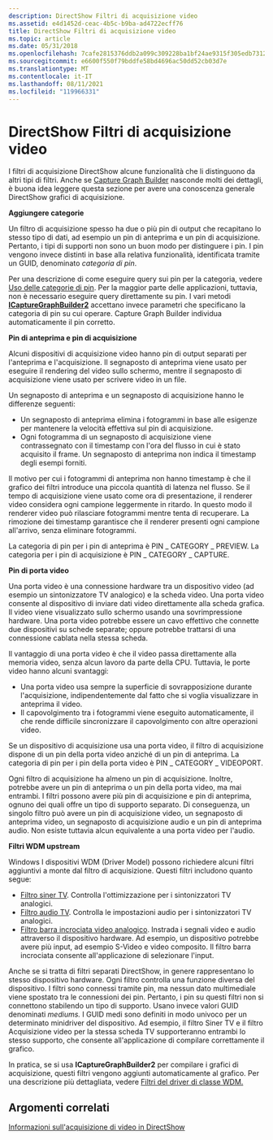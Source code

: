 ```yaml
---
description: DirectShow Filtri di acquisizione video
ms.assetid: e4d1452d-ceac-4b5c-b9ba-ad4722ecff76
title: DirectShow Filtri di acquisizione video
ms.topic: article
ms.date: 05/31/2018
ms.openlocfilehash: 7cafe2815376ddb2a099c309228ba1bf24ae9315f305edb7312b88dd1196f82f
ms.sourcegitcommit: e6600f550f79bddfe58bd4696ac50dd52cb03d7e
ms.translationtype: MT
ms.contentlocale: it-IT
ms.lasthandoff: 08/11/2021
ms.locfileid: "119966331"
---
```

# <a name="directshow-video-capture-filters"></a>DirectShow Filtri di acquisizione video

I filtri di acquisizione DirectShow alcune funzionalità che li distinguono da altri tipi di filtri. Anche se [Capture Graph Builder](capture-graph-builder.md) nasconde molti dei dettagli, è buona idea leggere questa sezione per avere una conoscenza generale DirectShow grafici di acquisizione.

**Aggiungere categorie**

Un filtro di acquisizione spesso ha due o più pin di output che recapitano lo stesso tipo di dati, ad esempio un pin di anteprima e un pin di acquisizione. Pertanto, i tipi di supporti non sono un buon modo per distinguere i pin. I pin vengono invece distinti in base alla relativa funzionalità, identificata tramite un GUID, denominato *categoria di pin*.

Per una descrizione di come eseguire query sui pin per la categoria, vedere [Uso delle categorie di pin](working-with-pin-categories.md). Per la maggior parte delle applicazioni, tuttavia, non è necessario eseguire query direttamente su pin. I vari metodi [**ICaptureGraphBuilder2**](/windows/desktop/api/Strmif/nn-strmif-icapturegraphbuilder2) accettano invece parametri che specificano la categoria di pin su cui operare. Capture Graph Builder individua automaticamente il pin corretto.

**Pin di anteprima e pin di acquisizione**

Alcuni dispositivi di acquisizione video hanno pin di output separati per l'anteprima e l'acquisizione. Il segnaposto di anteprima viene usato per eseguire il rendering del video sullo schermo, mentre il segnaposto di acquisizione viene usato per scrivere video in un file.

Un segnaposto di anteprima e un segnaposto di acquisizione hanno le differenze seguenti:

-   Un segnaposto di anteprima elimina i fotogrammi in base alle esigenze per mantenere la velocità effettiva sul pin di acquisizione.
-   Ogni fotogramma di un segnaposto di acquisizione viene contrassegnato con il timestamp con l'ora del flusso in cui è stato acquisito il frame. Un segnaposto di anteprima non indica il timestamp degli esempi forniti.

Il motivo per cui i fotogrammi di anteprima non hanno timestamp è che il grafico dei filtri introduce una piccola quantità di latenza nel flusso. Se il tempo di acquisizione viene usato come ora di presentazione, il renderer video considera ogni campione leggermente in ritardo. In questo modo il renderer video può rilasciare fotogrammi mentre tenta di recuperare. La rimozione dei timestamp garantisce che il renderer presenti ogni campione all'arrivo, senza eliminare fotogrammi.

La categoria di pin per i pin di anteprima è PIN \_ CATEGORY \_ PREVIEW. La categoria per i pin di acquisizione è PIN \_ CATEGORY \_ CAPTURE.

**Pin di porta video**

Una porta video è una connessione hardware tra un dispositivo video (ad esempio un sintonizzatore TV analogico) e la scheda video. Una porta video consente al dispositivo di inviare dati video direttamente alla scheda grafica. Il video viene visualizzato sullo schermo usando una sovrimpressione hardware. Una porta video potrebbe essere un cavo effettivo che connette due dispositivi su schede separate; oppure potrebbe trattarsi di una connessione cablata nella stessa scheda.

Il vantaggio di una porta video è che il video passa direttamente alla memoria video, senza alcun lavoro da parte della CPU. Tuttavia, le porte video hanno alcuni svantaggi:

-   Una porta video usa sempre la superficie di sovrapposizione durante l'acquisizione, indipendentemente dal fatto che si voglia visualizzare in anteprima il video.
-   Il capovolgimento tra i fotogrammi viene eseguito automaticamente, il che rende difficile sincronizzare il capovolgimento con altre operazioni video.

Se un dispositivo di acquisizione usa una porta video, il filtro di acquisizione dispone di un pin della porta video anziché di un pin di anteprima. La categoria di pin per i pin della porta video è PIN \_ CATEGORY \_ VIDEOPORT.

Ogni filtro di acquisizione ha almeno un pin di acquisizione. Inoltre, potrebbe avere un pin di anteprima o un pin della porta video, ma mai entrambi. I filtri possono avere più pin di acquisizione e pin di anteprima, ognuno dei quali offre un tipo di supporto separato. Di conseguenza, un singolo filtro può avere un pin di acquisizione video, un segnaposto di anteprima video, un segnaposto di acquisizione audio e un pin di anteprima audio. Non esiste tuttavia alcun equivalente a una porta video per l'audio.

**Filtri WDM upstream**

Windows I dispositivi WDM (Driver Model) possono richiedere alcuni filtri aggiuntivi a monte dal filtro di acquisizione. Questi filtri includono quanto segue:

-   [Filtro siner TV](tv-tuner-filter.md). Controlla l'ottimizzazione per i sintonizzatori TV analogici.
-   [Filtro audio TV](tv-audio-filter.md). Controlla le impostazioni audio per i sintonizzatori TV analogici.
-   [Filtro barra incrociata video analogico](analog-video-crossbar-filter.md). Instrada i segnali video e audio attraverso il dispositivo hardware. Ad esempio, un dispositivo potrebbe avere più input, ad esempio S-Video e video composito. Il filtro barra incrociata consente all'applicazione di selezionare l'input.

Anche se si tratta di filtri separati DirectShow, in genere rappresentano lo stesso dispositivo hardware. Ogni filtro controlla una funzione diversa del dispositivo. I filtri sono connessi tramite pin, ma nessun dato multimediale viene spostato tra le connessioni dei pin. Pertanto, i pin su questi filtri non si connettono stabilendo un tipo di supporto. Usano invece valori GUID denominati *mediums.* I GUID medi sono definiti in modo univoco per un determinato minidriver del dispositivo. Ad esempio, il filtro Siner TV e il filtro Acquisizione video per la stessa scheda TV supporteranno entrambi lo stesso supporto, che consente all'applicazione di compilare correttamente il grafico.

In pratica, se si usa **ICaptureGraphBuilder2** per compilare i grafici di acquisizione, questi filtri vengono aggiunti automaticamente al grafico. Per una descrizione più dettagliata, vedere [Filtri del driver di classe WDM.](wdm-class-driver-filters.md)

## <a name="related-topics"></a>Argomenti correlati

<dl> <dt>

[Informazioni sull'acquisizione di video in DirectShow](about-video-capture-in-directshow.md)
</dt> </dl>

 

 




